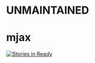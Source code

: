 # UNMAINTAINED

mjax
====

[![Stories in Ready](https://badge.waffle.io/militiajs/mjax.png?label=ready&title=Ready)](http://waffle.io/militiajs/mjax)
